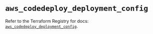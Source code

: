 # `aws_codedeploy_deployment_config`

Refer to the Terraform Registry for docs: [`aws_codedeploy_deployment_config`](https://registry.terraform.io/providers/hashicorp/aws/5.40.0/docs/resources/codedeploy_deployment_config).
